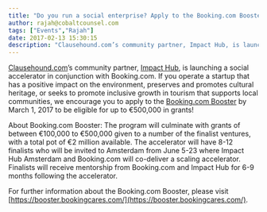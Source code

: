 ```yaml
---
title: "Do you run a social enterprise? Apply to the Booking.com Booster to be eligible for up to €500,000 in grants!"
author: rajah@cobaltcounsel.com
tags: ["Events","Rajah"]
date: 2017-02-13 15:30:15
description: "Clausehound.com’s community partner, Impact Hub, is launching a social accelerator in conjunction with Booking.com."
---
```




[Clausehound.com](https://www.clausehound.com/documents/)’s community partner, [Impact Hub](http://www.impacthub.net/), is launching a social accelerator in conjunction with Booking.com. If you operate a startup that has a positive impact on the environment, preserves and promotes cultural heritage, or seeks to promote inclusive growth in tourism that supports local communities, we encourage you to apply to the [Booking.com Booster](https://booster.bookingcares.com/) by March 1, 2017 to be eligible for up to €500,000 in grants! 

 

About Booking.com Booster: The program will culminate with grants of between €100,000 to €500,000 given to a number of the finalist ventures, with a total pot of €2 million available. The accelerator will have 8-12 finalists who will be invited to Amsterdam from June 5-23 where Impact Hub Amsterdam and Booking.com will co-deliver a scaling accelerator. Finalists will receive mentorship from Booking.com and Impact Hub for 6-9 months following the accelerator.

For further information about the Booking.com Booster, please visit [https://booster.bookingcares.com/](https://booster.bookingcares.com/). 
